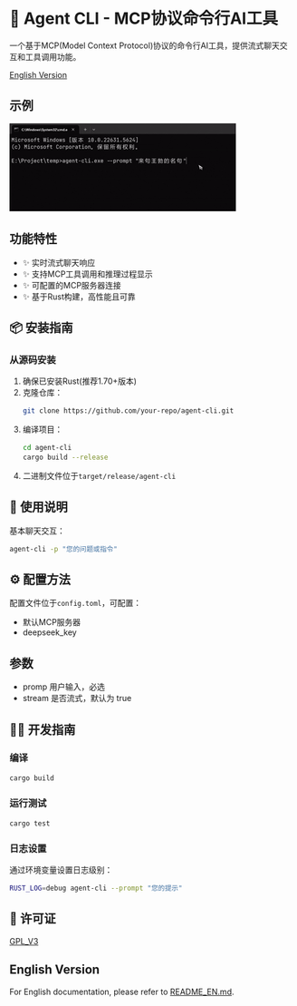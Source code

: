 # 🔧 Agent CLI - MCP协议命令行AI工具

一个基于MCP(Model Context Protocol)协议的命令行AI工具，提供流式聊天交互和工具调用功能。

[English Version](#english-version)

## 示例
![](docs/agentcli.gif)

## 功能特性

- ✨ 实时流式聊天响应
- ✨ 支持MCP工具调用和推理过程显示
- ✨ 可配置的MCP服务器连接
- ✨ 基于Rust构建，高性能且可靠

## 📦 安装指南

### 从源码安装

1. 确保已安装Rust(推荐1.70+版本)
2. 克隆仓库：
   ```bash
   git clone https://github.com/your-repo/agent-cli.git
   ```
3. 编译项目：
   ```bash
   cd agent-cli
   cargo build --release
   ```
4. 二进制文件位于`target/release/agent-cli`

## 💬 使用说明

基本聊天交互：
```bash
agent-cli -p "您的问题或指令"
```

## ⚙️ 配置方法

配置文件位于`config.toml`，可配置：
- 默认MCP服务器
- deepseek_key

## 参数

* promp 用户输入，必选
* stream 是否流式，默认为 true

## 👨‍💻 开发指南

### 编译

```bash
cargo build
```

### 运行测试

```bash
cargo test
```

### 日志设置

通过环境变量设置日志级别：
```bash
RUST_LOG=debug agent-cli --prompt "您的提示"
```

## 📜 许可证

[GPL_V3](LICENSE)

<a name="english-version"></a>
## English Version

For English documentation, please refer to [README_EN.md](README_EN.md).

